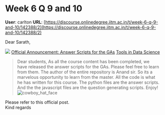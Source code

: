 # Week 6 Q 9 and 10

**User**: carlton
**URL**: [https://discourse.onlinedegree.iitm.ac.in/t/week-6-q-9-and-10/142388/2](https://discourse.onlinedegree.iitm.ac.in/t/week-6-q-9-and-10/142388/2)

Dear Sarath,

![](https://dub1.discourse-cdn.com/flex013/user_avatar/discourse.onlinedegree.iitm.ac.in/carlton/48/56317_2.png)
[Official Announcement: Answer Scripts for the GAs](https://discourse.onlinedegree.iitm.ac.in/t/official-announcement-answer-scripts-for-the-gas/143524) [Tools in Data Science](/c/courses/tds-kb/34)

> Dear students,
> As all the course content has been completed, we have released the answer scripts for the GAs. Please feel free to learn from them. The author of the entire repository is Anand sir. So its a marvelous opportunity to learn from the master. All the code is what he has written for this course.
> The python files are the answer scripts. And the the javascript files are the question generating scripts.
> Enjoy!
> ![cowboy_hat_face](https://emoji.discourse-cdn.com/google/cowboy_hat_face.png?v=12 "cowboy_hat_face")

Please refer to this official post.  
Kind regards
